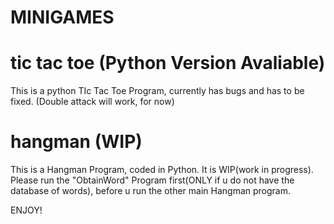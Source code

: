 # MINIGAMES

# tic tac toe (Python Version Avaliable)
This is a python TIc Tac Toe Program, currently has bugs and has to be fixed. (Double attack will work, for now)

# hangman (WIP)
This is a Hangman Program, coded in Python. It is WIP(work in progress). Please run the "ObtainWord" Program first(ONLY if u do not have the database of words), before u run the other main Hangman program. 

ENJOY!